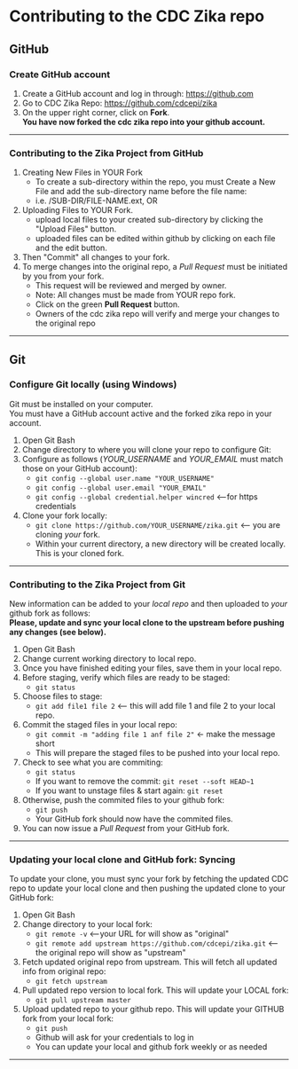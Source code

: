 # Contributing to the CDC Zika repo  
  
## GitHub
### Create GitHub account  
1. Create a GitHub account and log in through: https://github.com
2. Go to CDC Zika Repo: https://github.com/cdcepi/zika
3. On the upper right corner, click on **Fork**.  
   **You have now forked the cdc zika repo into your github account.**  
  
  ***
  
### Contributing to the Zika Project from GitHub  
1. Creating New Files in YOUR Fork  
     + To create a sub-directory within the repo, you must Create a New File and add the sub-directory name before the file name:  
     + i.e. /SUB-DIR/FILE-NAME.ext, OR
2. Uploading Files to YOUR Fork.  
     + upload local files to your created sub-directory by clicking the "Upload Files" button.  
     + uploaded files can be edited within github by clicking on each file and the edit button.
3. Then "Commit" all changes to your fork.
4. To merge changes into the original repo, a *Pull Request* must be initiated by you from your fork.  
     + This request will be reviewed and merged by owner.  
     + Note: All changes must be made from YOUR repo fork.  
     + Click on the green **Pull Request** button.  
     + Owners of the cdc zika repo will verify and merge your changes to the original repo
  
  ***     
       
## Git  
### Configure Git locally (using Windows)  
  Git must be installed on your computer.  
  You must have a GitHub account active and the forked zika repo in your account.  
  
1. Open Git Bash  
2. Change directory to where you will clone your repo to configure Git:  
3. Configure as follows (*YOUR_USERNAME* and *YOUR_EMAIL* must match those on your GitHub account):  
     + `git config --global user.name "YOUR_USERNAME"`  
     + `git config --global user.email "YOUR_EMAIL"`  
     + `git config --global credential.helper wincred` <--for https credentials  
4. Clone your fork locally:  
     + `git clone https://github.com/YOUR_USERNAME/zika.git` <-- you are cloning *your* fork.  
     + Within your current directory, a new directory will be created locally. This is your cloned fork.  
  
  ***
  
### Contributing to the Zika Project from Git  
  New information can be added to your *local repo* and then uploaded to *your* github fork as follows:  
  **Please, update and sync your local clone to the upstream before pushing any changes (see below).**   
  
1. Open Git Bash
2. Change current working directory to local repo.
3. Once you have finished editing your files, save them in your local repo.
4. Before staging, verify which files are ready to be staged:  
     + `git status`
5. Choose files to stage:  
     + `git add file1 file 2` <-- this will add file 1 and file 2 to your local repo.
6. Commit the staged files in your local repo:  
     + `git commit -m "adding file 1 anf file 2"` <- make the message short  
     + This will prepare the staged files to be pushed into your local repo.
7. Check to see what you are commiting:  
     + `git status`  
     + If you want to remove the commit: `git reset --soft HEAD~1`  
     + If you want to unstage files & start again: `git reset`
8. Otherwise, push the commited files to your github fork:  
     + `git push`  
     + Your GitHub fork should now have the commited files.
9. You can now issue a *Pull Request* from your GitHub fork.
  
  ***
  
### Updating your local clone and GitHub fork: Syncing
  To update your clone, you must sync your fork by fetching the updated CDC repo to update your local clone and then pushing the updated clone to your GitHub fork:  
  
1. Open Git Bash
2. Change directory to your local fork:  
     + `git remote -v` <--your URL for will show as "original"  
     + `git remote add upstream https://github.com/cdcepi/zika.git` <--the original repo will show as "upstream"  
3. Fetch updated original repo from upstream. This will fetch all updated info from original repo:  
     + `git fetch upstream`  
4. Pull updated repo version to local fork. This will update your LOCAL fork:  
     + `git pull upstream master`  
5. Upload updated repo to your github repo. This will update your GITHUB fork from your local fork:  
     + `git push`  
     + Github will ask for your credentials to log in  
     + You can update your local and github fork weekly or as needed  
  
  ***
